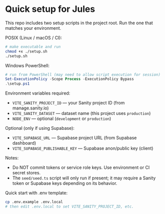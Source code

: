 # Quick setup for Jules

This repo includes two setup scripts in the project root. Run the one that matches your environment.

POSIX (Linux / macOS / CI):

```bash
# make executable and run
chmod +x ./setup.sh
./setup.sh
```

Windows PowerShell:

```powershell
# run from PowerShell (may need to allow script execution for session)
Set-ExecutionPolicy -Scope Process -ExecutionPolicy Bypass
.\setup.ps1
```

Environment variables required:

- `VITE_SANITY_PROJECT_ID` — your Sanity project ID (from manage.sanity.io)
- `VITE_SANITY_DATASET` — dataset name (this project uses `production`)
- `NODE_ENV` — optional (`development` or `production`)

Optional (only if using Supabase):

- `VITE_SUPABASE_URL` — Supabase project URL (from Supabase dashboard)
- `VITE_SUPABASE_PUBLISHABLE_KEY` — Supabase anon/public key (client)

Notes:
- Do NOT commit tokens or service role keys. Use environment or CI secret stores.
- The `seed/seed.ts` script will only run if present; it may require a Sanity token or Supabase keys depending on its behavior.

Quick start with .env template:

```bash
cp .env.example .env.local
# then edit .env.local to set VITE_SANITY_PROJECT_ID, etc.
```
